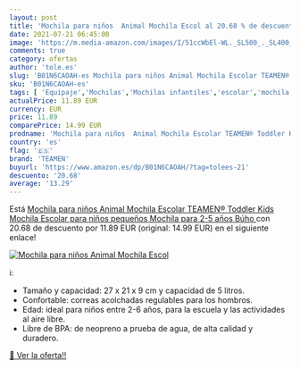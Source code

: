 ```yaml
---
layout: post
title: 'Mochila para niños  Animal Mochila Escol al 20.68 % de descuento'
date: 2021-07-21 06:45:00
image: 'https://m.media-amazon.com/images/I/51ccWbEl-WL._SL500_._SL400_.jpg'
comments: true
category: ofertas
author: 'tole.es'
slug: 'B01N6CAOAH-es Mochila para niños Animal Mochila Escolar TEAMEN® Toddler...'
sku: 'B01N6CAOAH-es'
tags: [ 'Equipaje','Mochilas','Mochilas infantiles','escolar','mochila','teamen', ]
actualPrice: 11.89 EUR
currency: EUR
price: 11.89
comparePrice: 14.99 EUR
prodname: 'Mochila para niños  Animal Mochila Escolar TEAMEN® Toddler Kids Mochila Escolar para niños pequeños  Mochila para 2-5 años  Búho '
country: 'es'
flag: '🇪🇸'
brand: 'TEAMEN'
buyurl: 'https://www.amazon.es/dp/B01N6CAOAH/?tag=tolees-21'
descuento: '20.68'
average: '13.29'
---
```


Está [Mochila para niños  Animal Mochila Escolar TEAMEN® Toddler Kids Mochila Escolar para niños pequeños  Mochila para 2-5 años  Búho ](https://www.amazon.es/dp/B01N6CAOAH/?tag=tolees-21) con 20.68 de descuento por 11.89 EUR (original: 14.99 EUR) en el siguiente enlace!

[![Mochila para niños  Animal Mochila Escol](https://m.media-amazon.com/images/I/51ccWbEl-WL._SL500_._SL400_.jpg)](https://www.amazon.es/dp/B01N6CAOAH/?tag=tolees-21)

ℹ️:

- Tamaño y capacidad: 27 x 21 x 9 cm y capacidad de 5 litros.
- Confortable: correas acolchadas regulables para los hombros.
- Edad: ideal para niños entre 2-6 años, para la escuela y las actividades al aire libre.
- Libre de BPA: de neopreno a prueba de agua, de alta calidad y duradero.

[🛒 Ver la oferta!!](https://www.amazon.es/dp/B01N6CAOAH/?tag=tolees-21)
